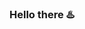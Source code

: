 <!-- ![Screenshot from 2023-01-25 22-47-20](https://user-images.githubusercontent.com/62374784/216936366-4d4c0e98-73f6-4c43-bc6c-b3b0e093dcfb.png) -->

### Hello there ♨️

<!--
**mr-loop-1/mr-loop-1** is a ✨ _special_ ✨ repository because its `README.md` (this file) appears on your GitHub profile.

Here are some ideas to get you started:

- 🔭 I’m currently working on ...
- 🌱 I’m currently learning ...
- 👯 I’m looking to collaborate on ...
- 🤔 I’m looking for help with ...
- 💬 Ask me about ...
- 📫 How to reach me: ...
- 😄 Pronouns: ...
- ⚡ Fun fact: ...
-->

